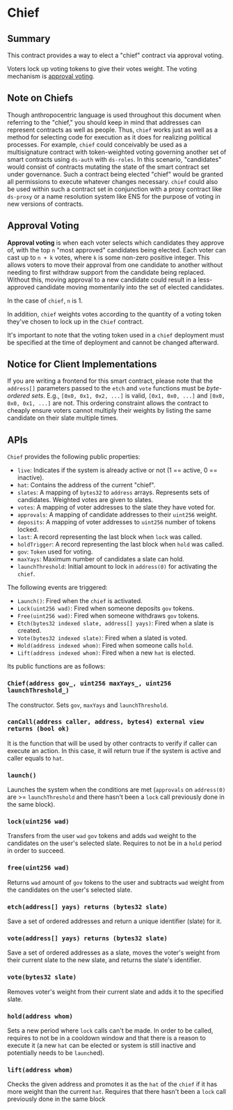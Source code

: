 # Chief


## Summary

This contract provides a way to elect a "chief" contract via approval voting.

Voters lock up voting tokens to give their votes weight. The voting mechanism is
[approval voting](https://en.wikipedia.org/wiki/Approval_voting).

## Note on Chiefs

Though anthropocentric language is used throughout this document when referring
to the "chief," you should keep in mind that addresses can represent contracts
as well as people. Thus, `chief` works just as well as a method for selecting
code for execution as it does for realizing political processes. For example,
`chief` could conceivably be used as a multisignature contract with
token-weighted voting governing another set of smart contracts using `ds-auth`
with `ds-roles`. In this scenario, "candidates" would consist of contracts
mutating the state of the smart contract set under governance. Such a contract
being elected "chief" would be granted all permissions to execute whatever
changes necessary. `chief` could also be used within such a contract
set in conjunction with a proxy contract like `ds-proxy` or a name resolution
system like ENS for the purpose of voting in new versions of contracts.

## Approval Voting

**Approval voting** is when each voter selects which candidates they approve of,
with the top `n` "most approved" candidates being elected. Each voter can cast
up to `n + k` votes, where `k` is some non-zero positive integer. This allows
voters to move their approval from one candidate to another without needing to
first withdraw support from the candidate being replaced. Without this, moving
approval to a new candidate could result in a less-approved candidate moving
momentarily into the set of elected candidates.

In the case of `chief`, `n` is 1.

In addition, `chief` weights votes according to the quantity of a voting
token they've chosen to lock up in the `Chief` contract.

It's important to note that the voting token used in a `chief` deployment
must be specified at the time of deployment and cannot be changed afterward.



## Notice for Client Implementations

If you are writing a frontend for this smart contract, please note that the
`address[]` parameters passed to the `etch` and `vote` functions must be
_byte-ordered sets_. E.g., `[0x0, 0x1, 0x2, ...]` is valid, `[0x1, 0x0, ...]`
and `[0x0, 0x0, 0x1, ...]` are not. This ordering constraint allows the contract
to cheaply ensure voters cannot multiply their weights by listing the same
candidate on their slate multiple times.


## APIs

`Chief` provides the following public properties:

- `live`: Indicates if the system is already active or not (1 == active, 0 == inactive).
- `hat`: Contains the address of the current "chief".
- `slates`: A mapping of `bytes32` to `address` arrays. Represents sets of candidates. Weighted votes are given to slates.
- `votes`: A mapping of voter addresses to the slate they have voted for.
- `approvals`: A mapping of candidate addresses to their `uint256` weight.
- `deposits`: A mapping of voter addresses to `uint256` number of tokens locked.
- `last`: A record representing the last block when `lock` was called.
- `holdTrigger`: A record representing the last block when `hold` was called.
- `gov`: `Token` used for voting.
- `maxYays`: Maximum number of candidates a slate can hold.
- `launchThreshold`: Initial amount to lock in `address(0)` for activating the `chief`.

The following events are triggered:

- `Launch()`: Fired when the `chief` is activated.
- `Lock(uint256 wad)`: Fired when someone deposits `gov` tokens.
- `Free(uint256 wad)`:  Fired when someone withdraws `gov` tokens.
- `Etch(bytes32 indexed slate, address[] yays)`: Fired when a slate is created.
- `Vote(bytes32 indexed slate)`: Fired when a slated is voted.
- `Hold(address indexed whom)`: Fired when someone calls `hold`.
- `Lift(address indexed whom)`: Fired when a new `hat` is elected.

Its public functions are as follows:


### `Chief(address gov_, uint256 maxYays_, uint256 launchThreshold_)`

The constructor.  Sets `gov`, `maxYays` and `launchThreshold`.


### `canCall(address caller, address, bytes4) external view returns (bool ok)`

It is the function that will be used by other contracts to verify if caller can execute an action.
In this case, it will return true if the system is active and caller equals to `hat`.


### `launch()`

Launches the system when the conditions are met (`approvals` on `address(0)` are >= `launchThreshold` and there hasn't been a `lock` call previously done in the same block).


### `lock(uint256 wad)`

Transfers from the user `wad` `gov` tokens and adds `wad` weight to the candidates on the user's selected slate.
Requires to not be in a `hold` period in order to succeed.


### `free(uint256 wad)`

Returns `wad` amount of `gov` tokens to the user and subtracts `wad` weight from the candidates on the user's selected slate.


### `etch(address[] yays) returns (bytes32 slate)`

Save a set of ordered addresses and return a unique identifier (slate) for it.


### `vote(address[] yays) returns (bytes32 slate)`

Save a set of ordered addresses as a slate, moves the voter's weight from their
current slate to the new slate, and returns the slate's identifier.


### `vote(bytes32 slate)`

Removes voter's weight from their current slate and adds it to the specified
slate.

### `hold(address whom)`

Sets a new period where `lock` calls can't be made.
In order to be called, requires to not be in a cooldown window and that there is a reason to execute it (a new `hat` can be elected or system is still inactive and potentially needs to be `launch`ed).


### `lift(address whom)`

Checks the given address and promotes it as the `hat` of the `chief` if it has more weight than
the current `hat`. Requires that there hasn't been a `lock` call previously done in the same block
